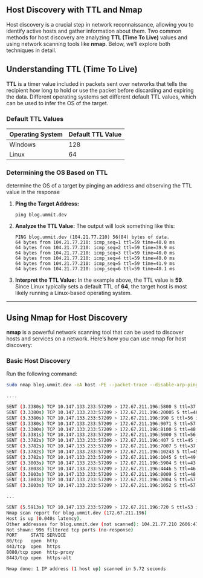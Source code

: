 ## Host Discovery with TTL and Nmap

Host discovery is a crucial step in network reconnaissance, allowing you to identify active hosts and gather information about them. Two common methods for host discovery are analyzing **TTL (Time To Live)** values and using network scanning tools like **nmap**. Below, we’ll explore both techniques in detail.

## Understanding TTL (Time To Live)

**TTL** is a timer value included in packets sent over networks that tells the recipient how long to hold or use the packet before discarding and expiring the data. Different operating systems set different default TTL values, which can be used to infer the OS of the target.

### Default TTL Values

| Operating System | Default TTL Value |
|------------------|-------------------|
| Windows          | 128               |
| Linux            | 64                |

### Determining the OS Based on TTL

determine the OS of a target by pinging an address and observing the TTL value in the response

1. **Ping the Target Address:**
   ```
   ping blog.ummit.dev
   ```

2. **Analyze the TTL Value:**
   The output will look something like this:
   ```
   PING blog.ummit.dev (104.21.77.210) 56(84) bytes of data.
   64 bytes from 104.21.77.210: icmp_seq=1 ttl=59 time=40.0 ms
   64 bytes from 104.21.77.210: icmp_seq=2 ttl=59 time=39.9 ms
   64 bytes from 104.21.77.210: icmp_seq=3 ttl=59 time=40.0 ms
   64 bytes from 104.21.77.210: icmp_seq=4 ttl=59 time=40.0 ms
   64 bytes from 104.21.77.210: icmp_seq=5 ttl=59 time=41.9 ms
   64 bytes from 104.21.77.210: icmp_seq=6 ttl=59 time=40.1 ms
   ```

3. **Interpret the TTL Value:**
   In the example above, the TTL value is **59**. Since Linux typically sets a default TTL of **64**, the target host is most likely running a Linux-based operating system.

---

## Using Nmap for Host Discovery

**nmap** is a powerful network scanning tool that can be used to discover hosts and services on a network. Here’s how you can use nmap for host discovery:

### Basic Host Discovery

Run the following command:

```bash
sudo nmap blog.ummit.dev -oA host -PE --packet-trace --disable-arp-ping

....

SENT (3.3380s) TCP 10.147.133.233:57209 > 172.67.211.196:5800 S ttl=37 id=60582 iplen=44  seq=1010306950 win=1024 <mss 1460>
SENT (3.3380s) TCP 10.147.133.233:57209 > 172.67.211.196:20005 S ttl=46 id=9154 iplen=44  seq=1010306950 win=1024 <mss 1460>
SENT (3.3380s) TCP 10.147.133.233:57209 > 172.67.211.196:990 S ttl=56 id=11487 iplen=44  seq=1010306950 win=1024 <mss 1460>
SENT (3.3380s) TCP 10.147.133.233:57209 > 172.67.211.196:9071 S ttl=57 id=50743 iplen=44  seq=1010306950 win=1024 <mss 1460>
SENT (3.3380s) TCP 10.147.133.233:57209 > 172.67.211.196:8100 S ttl=48 id=32947 iplen=44  seq=1010306950 win=1024 <mss 1460>
SENT (3.3381s) TCP 10.147.133.233:57209 > 172.67.211.196:5000 S ttl=56 id=12553 iplen=44  seq=1010306950 win=1024 <mss 1460>
SENT (3.3782s) TCP 10.147.133.233:57209 > 172.67.211.196:407 S ttl=45 id=27325 iplen=44  seq=1010306950 win=1024 <mss 1460>
SENT (3.3782s) TCP 10.147.133.233:57209 > 172.67.211.196:7007 S ttl=37 id=2149 iplen=44  seq=1010306950 win=1024 <mss 1460>
SENT (3.3782s) TCP 10.147.133.233:57209 > 172.67.211.196:10243 S ttl=45 id=29541 iplen=44  seq=1010306950 win=1024 <mss 1460>
SENT (3.3782s) TCP 10.147.133.233:57209 > 172.67.211.196:1045 S ttl=49 id=39365 iplen=44  seq=1010306950 win=1024 <mss 1460>
SENT (3.3803s) TCP 10.147.133.233:57209 > 172.67.211.196:5904 S ttl=43 id=63685 iplen=44  seq=1010306950 win=1024 <mss 1460>
SENT (3.3803s) TCP 10.147.133.233:57209 > 172.67.211.196:4446 S ttl=46 id=20452 iplen=44  seq=1010306950 win=1024 <mss 1460>
SENT (3.3803s) TCP 10.147.133.233:57209 > 172.67.211.196:8009 S ttl=48 id=37971 iplen=44  seq=1010306950 win=1024 <mss 1460>
SENT (3.3803s) TCP 10.147.133.233:57209 > 172.67.211.196:2004 S ttl=57 id=33946 iplen=44  seq=1010306950 win=1024 <mss 1460>
SENT (3.3803s) TCP 10.147.133.233:57209 > 172.67.211.196:1052 S ttl=57 id=8526 iplen=44  seq=1010306950 win=1024 <mss 1460>

...

SENT (5.5913s) TCP 10.147.133.233:57209 > 172.67.211.196:720 S ttl=53 id=52282 iplen=44  seq=1010306950 win=1024 <mss 1460>
Nmap scan report for blog.ummit.dev (172.67.211.196)
Host is up (0.040s latency).
Other addresses for blog.ummit.dev (not scanned): 104.21.77.210 2606:4700:3031::ac43:d3c4 2606:4700:3031::6815:4dd2
Not shown: 996 filtered tcp ports (no-response)
PORT     STATE SERVICE
80/tcp   open  http
443/tcp  open  https
8080/tcp open  http-proxy
8443/tcp open  https-alt

Nmap done: 1 IP address (1 host up) scanned in 5.72 seconds
```
